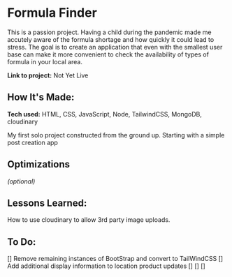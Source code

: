 # Formula Finder
This is a passion project. Having a child during the pandemic made me accutely aware of the formula shortage and how quickly it could lead to stress. The goal is to create an application that even with the smallest user base can make it more convenient to check the availability of types of formula in your local area.

**Link to project:** Not Yet Live


## How It's Made:

**Tech used:** HTML, CSS, JavaScript, Node, TailwindCSS, MongoDB, cloudinary

My first solo project constructed from the ground up. Starting with a simple post creation app

## Optimizations
*(optional)*



## Lessons Learned:
How to use cloudinary to allow 3rd party image uploads.

## To Do:
[] Remove remaining instances of BootStrap and convert to TailWindCSS
[] Add additional display information to location product updates
[] 
[]
[]




